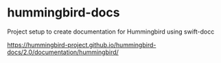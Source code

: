 # hummingbird-docs

Project setup to create documentation for Hummingbird using swift-docc

https://hummingbird-project.github.io/hummingbird-docs/2.0/documentation/hummingbird/
